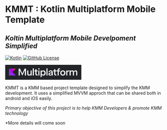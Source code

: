 # KMMT : Kotlin Multiplatform Mobile Template
## _Koltin Multiplatform Mobile Develpoment Simplified_

[![Kotlin](https://img.shields.io/badge/kotlin-1.4.32-blue.svg?logo=kotlin)](http://kotlinlang.org)
[![GitHub License](https://img.shields.io/badge/license-Apache%20License%202.0-blue.svg?style=flat)](http://www.apache.org/licenses/LICENSE-2.0)

[![image](https://github.com/jittya/KMMT/blob/master/KMultiplatform.png)](https://kotlinlang.org/lp/mobile/)


KMMT is a KMM based project template designed to simplify the KMM development.
It uses a simplified MVVM approch that can be shared both in android and iOS easily.

_Primary objective of this project is to help KMM Developers & promote KMM technology_


*More details will come soon

